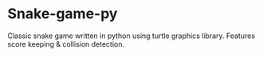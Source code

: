 # Snake-game-py

Classic snake game written in python using turtle graphics library. Features score keeping & collision detection.
